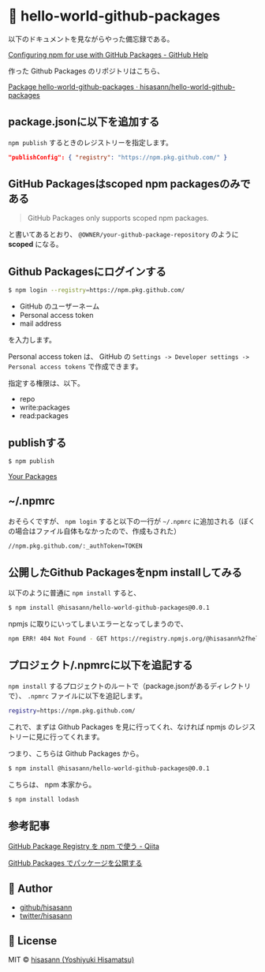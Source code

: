 # 🥕 hello-world-github-packages

以下のドキュメントを見ながらやった備忘録である。

[Configuring npm for use with GitHub Packages - GitHub Help](https://help.github.com/en/packages/using-github-packages-with-your-projects-ecosystem/configuring-npm-for-use-with-github-packages)

作った Github Packages のリポジトリはこちら、

[Package hello-world-github-packages · hisasann/hello-world-github-packages](https://github.com/hisasann/hello-world-github-packages/packages/162978)

## package.jsonに以下を追加する

`npm publish` するときのレジストリーを指定します。

```json
"publishConfig": { "registry": "https://npm.pkg.github.com/" }
```

## GitHub Packagesはscoped npm packagesのみである

> GitHub Packages only supports scoped npm packages.

と書いてあるとおり、 `@OWNER/your-github-package-repository` のように **scoped** になる。

## Github Packagesにログインする

```bash
$ npm login --registry=https://npm.pkg.github.com/
```

* GitHub のユーザーネーム
* Personal access token
* mail address

を入力します。

Personal access token は、
GitHub の `Settings -> Developer settings -> Personal access tokens` で作成できます。

指定する権限は、以下。

* repo
* write:packages
* read:packages

## publishする

```bash
$ npm publish
```

[Your Packages](https://github.com/hisasann?tab=packages)

## ~/.npmrc

おそらくですが、 `npm login` すると以下の一行が `~/.npmrc` に追加される（ぼくの場合はファイル自体もなかったので、作成もされた）

```bash
//npm.pkg.github.com/:_authToken=TOKEN
```

## 公開したGithub Packagesをnpm installしてみる

以下のように普通に `npm install` すると、

```bash
$ npm install @hisasann/hello-world-github-packages@0.0.1
```

npmjs に取りにいってしまいエラーとなってしまうので、

```bash
npm ERR! 404 Not Found - GET https://registry.npmjs.org/@hisasann%2fhello-world-github-packages - Not found
```

## プロジェクト/.npmrcに以下を追記する

`npm install` するプロジェクトのルートで（package.jsonがあるディレクトリで）、 `.npmrc` ファイルに以下を追記します。

```bash
registry=https://npm.pkg.github.com/
```

これで、まずは Github Packages を見に行ってくれ、なければ npmjs のレジストリーに見に行ってくれます。

つまり、こちらは Github Packages から。

```bash
$ npm install @hisasann/hello-world-github-packages@0.0.1
```

こちらは、 npm 本家から。

```bash
$ npm install lodash
```

## 参考記事

[GitHub Package Registry を npm で使う - Qiita](https://qiita.com/nall/items/5e94f37288c3e796a85e)

[GitHub Packages でパッケージを公開する](https://aggre.io/post/publish-package-with-github-packages)

## 🍟 Author

- [github/hisasann](https://github.com/hisasann)
- [twitter/hisasann](https://twitter.com/hisasann)

## 🥫 License

MIT © [hisasann (Yoshiyuki Hisamatsu)](https://github.com/hisasann)
